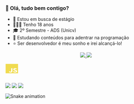 ### 👋 Olá, tudo bem contigo?

- 🔎 Estou em busca de estágio
- 🙋🏽‍♂️ Tenho 18 anos
- 🎓 2º Semestre - ADS (Unicv)
- 🌱 Estudando conteúdos para adentrar na programação
- ⭐ Ser desenvolvedor é meu sonho e irei alcançá-lo!

<div align="center">
  <a href="https://github.com/Caiofz">
  <img height="132m" src="https://github-readme-stats.vercel.app/api?username=caiofz&show_icons=true&theme=dark&include_all_commits=true&count_private=true"/>
  <img height="132em" src="https://github-readme-stats.vercel.app/api/top-langs/?username=caiofz&layout=compact&langs_count=7&theme=dark"/>
</div>
<div style="display: inline_block"><br>
  <img align="center" alt="Rafa-Js" height="30" width="40" src="https://raw.githubusercontent.com/devicons/devicon/master/icons/javascript/javascript-plain.svg">
  </div>
  
  ##
 
<div> 
  <a href="https://instagram.com/caiofz" target="_blank"><img src="https://img.shields.io/badge/-Instagram-%23E4405F?style=for-the-badge&logo=instagram&logoColor=white" target="_blank"></a>
  <a href = "mailto:caiofranciscodsouza@gmail.com"><img src="https://img.shields.io/badge/-Gmail-%23333?style=for-the-badge&logo=gmail&logoColor=white" target="_blank"></a>
  <a href="https://www.linkedin.com/in/caio-francisco-de-souza-154982247" target="_blank"><img src="https://img.shields.io/badge/-LinkedIn-%230077B5?style=for-the-badge&logo=linkedin&logoColor=white" target="_blank"></a> 
 
  ![Snake animation](https://github.com/caiofz/rafaballerini/blob/output/github-contribution-grid-snake.svg)
 
</div>
  
